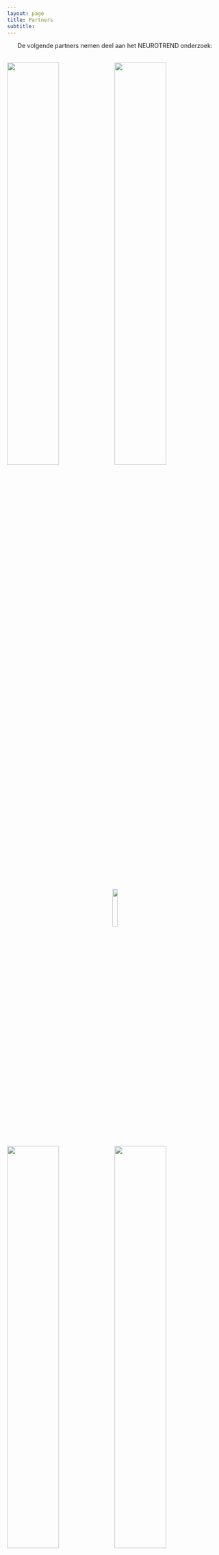 ```yaml
---
layout: page
title: Partners
subtitle:
---
```





<div align="center"> 
<p>
De volgende partners nemen deel aan het NEUROTREND onderzoek:
</p>
</div>

<br>
<img src="{{ 'img/tuelogo.png' | relative_url }}" style= "width:49%" />
<img src="{{ 'img/kempenhaeghelogo.png' | relative_url }}" style= "width:49%" />
<p style="text-align: center;">
<img src="{{ 'img/philipslogo.png' | relative_url }}" style= "width:15%" />
</p>
<img src="{{ 'img/hoboheeze_logo.png' | relative_url }}" style= "width:49%" />
<img src="{{ 'img/eindhovenenginelogo.png' | relative_url }}" style= "width:49%" />